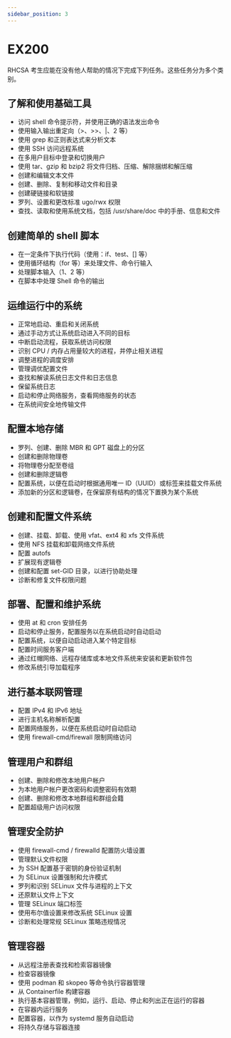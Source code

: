```yaml
---
sidebar_position: 3
---
```


# EX200

RHCSA 考生应能在没有他人帮助的情况下完成下列任务。这些任务分为多个类别。

## 了解和使用基础工具

- 访问 shell 命令提示符，并使用正确的语法发出命令
- 使用输入输出重定向（>、>>、|、2 等）
- 使用 grep 和正则表达式来分析文本
- 使用 SSH 访问远程系统
- 在多用户目标中登录和切换用户
- 使用 tar、gzip 和 bzip2 将文件归档、压缩、解除捆绑和解压缩
- 创建和编辑文本文件
- 创建、删除、复制和移动文件和目录
- 创建硬链接和软链接
- 罗列、设置和更改标准 ugo/rwx 权限
- 查找、读取和使用系统文档，包括 /usr/share/doc 中的手册、信息和文件

## 创建简单的 shell 脚本

- 在一定条件下执行代码（使用：if、test、[] 等）
- 使用循环结构（for 等）来处理文件、命令行输入
- 处理脚本输入（$1、$2 等）
- 在脚本中处理 Shell 命令的输出

## 运维运行中的系统

- 正常地启动、重启和关闭系统
- 通过手动方式让系统启动进入不同的目标
- 中断启动流程，获取系统访问权限
- 识别 CPU / 内存占用量较大的进程，并停止相关进程
- 调整进程的调度安排
- 管理调优配置文件
- 查找和解读系统日志文件和日志信息
- 保留系统日志
- 启动和停止网络服务，查看网络服务的状态
- 在系统间安全地传输文件

## 配置本地存储

- 罗列、创建、删除 MBR 和 GPT 磁盘上的分区
- 创建和删除物理卷
- 将物理卷分配至卷组
- 创建和删除逻辑卷
- 配置系统，以便在启动时根据通用唯一 ID（UUID）或标签来挂载文件系统
- 添加新的分区和逻辑卷，在保留原有结构的情况下置换为某个系统

## 创建和配置文件系统

- 创建、挂载、卸载、使用 vfat、ext4 和 xfs 文件系统
- 使用 NFS 挂载和卸载网络文件系统
- 配置 autofs
- 扩展现有逻辑卷
- 创建和配置 set-GID 目录，以进行协助处理
- 诊断和修复文件权限问题

## 部署、配置和维护系统

- 使用 at 和 cron 安排任务
- 启动和停止服务，配置服务以在系统启动时自动启动
- 配置系统，以便自动启动进入某个特定目标
- 配置时间服务客户端
- 通过红帽网络、远程存储库或本地文件系统来安装和更新软件包
- 修改系统引导加载程序

## 进行基本联网管理

- 配置 IPv4 和 IPv6 地址
- 进行主机名称解析配置
- 配置网络服务，以便在系统启动时自动启动
- 使用 firewall-cmd/firewall 限制网络访问

## 管理用户和群组

- 创建、删除和修改本地用户帐户
- 为本地用户帐户更改密码和调整密码有效期
- 创建、删除和修改本地群组和群组会籍
- 配置超级用户访问权限

## 管理安全防护

- 使用 firewall-cmd / firewalld 配置防火墙设置
- 管理默认文件权限
- 为 SSH 配置基于密钥的身份验证机制
- 为 SELinux 设置强制和允许模式
- 罗列和识别 SELinux 文件与进程的上下文
- 还原默认文件上下文
- 管理 SELinux 端口标签
- 使用布尔值设置来修改系统 SELinux 设置
- 诊断和处理常规 SELinux 策略违规情况

## 管理容器

- 从远程注册表查找和检索容器镜像
- 检查容器镜像
- 使用 podman 和 skopeo 等命令执行容器管理
- 从 Containerfile 构建容器
- 执行基本容器管理，例如，运行、启动、停止和列出正在运行的容器
- 在容器内运行服务
- 配置容器，以作为 systemd 服务自动启动
- 将持久存储与容器连接
